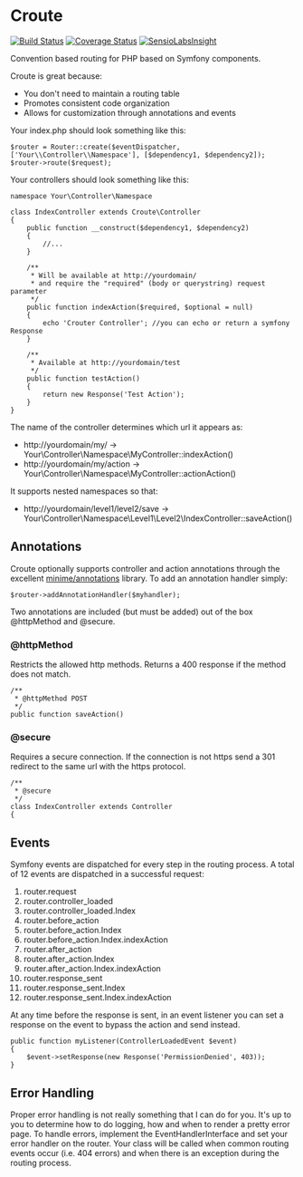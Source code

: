 Croute
======

[![Build Status](https://api.travis-ci.org/thewunder/croute.svg?branch=master)](https://travis-ci.org/thewunder/croute)
[![Coverage Status](https://img.shields.io/coveralls/thewunder/croute.svg)](https://coveralls.io/r/thewunder/croute)
[![SensioLabsInsight](https://insight.sensiolabs.com/projects/11efe3a2-9566-4904-8e40-0d69efed7b02/mini.png)](https://insight.sensiolabs.com/projects/11efe3a2-9566-4904-8e40-0d69efed7b02)

Convention based routing for PHP based on Symfony components.

Croute is great because:

* You don't need to maintain a routing table
* Promotes consistent code organization
* Allows for customization through annotations and events

Your index.php should look something like this:

    $router = Router::create($eventDispatcher, ['Your\\Controller\\Namespace'], [$dependency1, $dependency2]);
    $router->route($request);

Your controllers should look something like this:

    namespace Your\Controller\Namespace
    
    class IndexController extends Croute\Controller
    {
        public function __construct($dependency1, $dependency2)
        {
            //...
        }
        
        /**
         * Will be available at http://yourdomain/
         * and require the "required" (body or querystring) request parameter 
         */
        public function indexAction($required, $optional = null)
        {
            echo 'Crouter Controller'; //you can echo or return a symfony Response
        }
        
        /**
         * Available at http://yourdomain/test
         */
        public function testAction()
        {
            return new Response('Test Action');
        }
    }

The name of the controller determines which url it appears as:

* http://yourdomain/my/ -> Your\Controller\Namespace\MyController::indexAction()
* http://yourdomain/my/action -> Your\Controller\Namespace\MyController::actionAction()

It supports nested namespaces so that:

* http://yourdomain/level1/level2/save -> Your\Controller\Namespace\Level1\Level2\IndexController::saveAction()

Annotations
-----------

Croute optionally supports controller and action annotations through the excellent [minime/annotations](https://github.com/marcioAlmada/annotations)
library.  To add an annotation handler simply:

    $router->addAnnotationHandler($myhandler);

Two annotations are included (but must be added) out of the box @httpMethod and @secure.

### @httpMethod

Restricts the allowed http methods.  Returns a 400 response if the method does not match.
 
    /**
     * @httpMethod POST
     */
    public function saveAction()
    
### @secure

Requires a secure connection.  If the connection is not https send a 301 redirect to the same url with the https protocol.

    /**
     * @secure
     */
    class IndexController extends Controller
    {

Events
------

Symfony events are dispatched for every step in the routing process.  A total of 12 events are dispatched in a
successful request:

1. router.request
1. router.controller_loaded
1. router.controller_loaded.Index
1. router.before_action
1. router.before_action.Index
1. router.before_action.Index.indexAction
1. router.after_action
1. router.after_action.Index
1. router.after_action.Index.indexAction
1. router.response_sent
1. router.response_sent.Index
1. router.response_sent.Index.indexAction

At any time before the response is sent, in an event listener you can set a response on the event to bypass the action and send instead.

    public function myListener(ControllerLoadedEvent $event)
    {
        $event->setResponse(new Response('PermissionDenied', 403));
    }

Error Handling
--------------

Proper error handling is not really something that I can do for you.  It's up to you to determine how to do logging, how and when to render a pretty error page.
To handle errors, implement the EventHandlerInterface and set your error handler on the router.  Your class will be called when common routing events occur
(i.e. 404 errors) and when there is an exception during the routing process.
